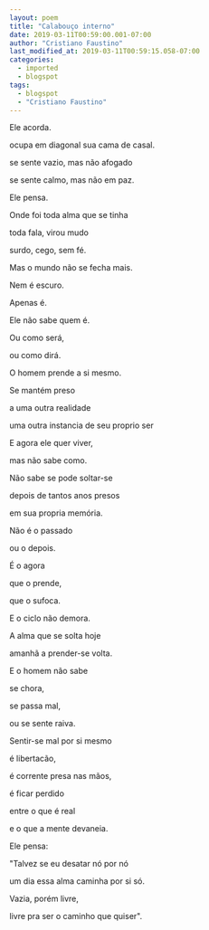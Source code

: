```yaml
---
layout: poem
title: "Calabouço interno"
date: 2019-03-11T00:59:00.001-07:00
author: "Cristiano Faustino"
last_modified_at: 2019-03-11T00:59:15.058-07:00
categories:
  - imported
  - blogspot
tags:
  - blogspot
  - "Cristiano Faustino"
---
```


Ele acorda.

ocupa em diagonal sua cama de casal.

se sente vazio, mas não afogado

se sente calmo, mas não em paz.

Ele pensa.

Onde foi toda alma que se tinha

toda fala, virou mudo

surdo, cego, sem fé.

Mas o mundo não se fecha mais.

Nem é escuro.

Apenas é.

Ele não sabe quem é.

Ou como será,

ou como dirá.

O homem prende a si mesmo.

Se mantém preso

a uma outra realidade

uma outra instancia de seu proprio ser

E agora ele quer viver,

mas não sabe como.

Não sabe se pode soltar-se

depois de tantos anos presos

em sua propria memória.

Não é o passado

ou o depois.

É o agora

que o prende,

que o sufoca.

E o ciclo não demora.

A alma que se solta hoje

amanhã a prender-se volta.

E o homem não sabe

se chora,

se passa mal,

ou se sente raiva.

Sentir-se mal por si mesmo

é libertacão,

é corrente presa nas mãos,

é ficar perdido

entre o que é real

e o que a mente devaneia.

Ele pensa:

"Talvez se eu desatar nó por nó

um dia essa alma caminha por si só.

Vazia, porém livre,

livre pra ser o caminho que quiser".